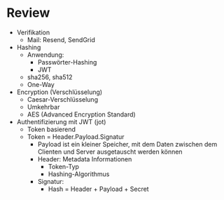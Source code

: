 # Review

- Verifikation
  - Mail: Resend, SendGrid
- Hashing
  - Anwendung:
    - Passwörter-Hashing
    - JWT
  - sha256, sha512
  - One-Way
- Encryption (Verschlüsselung)
  - Caesar-Verschlüsselung
  - Umkehrbar
  - AES (Advanced Encryption Standard)
- Authentifizierung mit JWT (jot)
  - Token basierend
  - Token = Header.Payload.Signatur
    - Payload ist ein kleiner Speicher, mit dem Daten zwischen dem Clienten und Server ausgetauscht werden können
    - Header: Metadata Informationen
      - Token-Typ
      - Hashing-Algorithmus
    - Signatur:
      - Hash = Header + Payload + Secret

